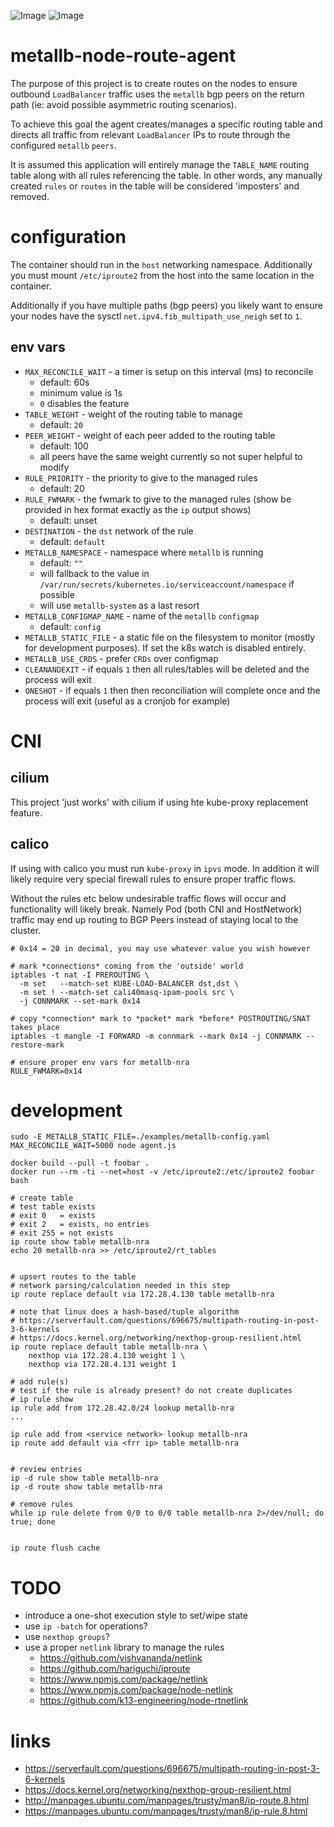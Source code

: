 ![Image](https://img.shields.io/docker/pulls/travisghansen/metallb-node-route-agent.svg)
![Image](https://img.shields.io/github/actions/workflow/status/travisghansen/metallb-node-route-agent/main.yml?branch=master&style=flat-square)

# metallb-node-route-agent

The purpose of this project is to create routes on the nodes to ensure outbound
`LoadBalancer` traffic uses the `metallb` bgp peers on the return path (ie:
avoid possible asymmetric routing scenarios).

To achieve this goal the agent creates/manages a specific routing table and
directs all traffic from relevant `LoadBalancer` IPs to route through the
configured `metallb` `peers`.

It is assumed this application will entirely manage the `TABLE_NAME` routing
table along with all rules referencing the table. In other words, any manually
created `rules` or `routes` in the table will be considered 'imposters' and
removed.

# configuration

The container should run in the `host` networking namespace. Additionally you
must mount `/etc/iproute2` from the host into the same location in the
container.

Additionally if you have multiple paths (bgp peers) you likely want to ensure
your nodes have the sysctl `net.ipv4.fib_multipath_use_neigh` set to `1`.

## env vars

- `MAX_RECONCILE_WAIT` - a timer is setup on this interval (ms) to reconcile
  - default: 60s
  - minimum value is 1s
  - `0` disables the feature
- `TABLE_WEIGHT` - weight of the routing table to manage
  - default: `20`
- `PEER_WEIGHT` - weight of each peer added to the routing table
  - default: 100
  - all peers have the same weight currently so not super helpful to modify
- `RULE_PRIORITY` - the priority to give to the managed rules
  - default: 20
- `RULE_FWMARK` - the fwmark to give to the managed rules (show be provided in
  hex format exactly as the `ip` output shows)
  - default: unset
- `DESTINATION` - the `dst` network of the rule
  - default: `default`
- `METALLB_NAMESPACE` - namespace where `metallb` is running
  - default: `""`
  - will fallback to the value in
    `/var/run/secrets/kubernetes.io/serviceaccount/namespace` if possible
  - will use `metallb-system` as a last resort
- `METALLB_CONFIGMAP_NAME` - name of the `metallb` `configmap`
  - default: `config`
- `METALLB_STATIC_FILE` - a static file on the filesystem to monitor (mostly
  for development purposes). If set the k8s watch is disabled entirely.
- `METALLB_USE_CRDS` - prefer `CRDs` over configmap
- `CLEANANDEXIT` - if equals `1` then all rules/tables will be deleted and the
  process will exit
- `ONESHOT` - if equals `1` then then reconciliation will complete once and the
  process will exit (useful as a cronjob for example)

# CNI

## cilium

This project 'just works' with cilium if using hte kube-proxy replacement feature.

## calico

If using with calico you must run `kube-proxy` in `ipvs` mode. In addition it
will likely require very special firewall rules to ensure proper traffic flows.

Without the rules etc below undesirable traffic flows will occur and
functionality will likely break. Namely Pod (both CNI and HostNetwork) traffic
may end up routing to BGP Peers instead of staying local to the cluster.

```
# 0x14 = 20 in decimal, you may use whatever value you wish however

# mark *connections* coming from the 'outside' world
iptables -t nat -I PREROUTING \
  -m set   --match-set KUBE-LOAD-BALANCER dst,dst \
  -m set ! --match-set cali40masq-ipam-pools src \
  -j CONNMARK --set-mark 0x14

# copy *connection* mark to *packet* mark *before* POSTROUTING/SNAT takes place
iptables -t mangle -I FORWARD -m connmark --mark 0x14 -j CONNMARK --restore-mark

# ensure proper env vars for metallb-nra
RULE_FWMARK=0x14
```

# development

```
sudo -E METALLB_STATIC_FILE=./examples/metallb-config.yaml MAX_RECONCILE_WAIT=5000 node agent.js

docker build --pull -t foobar .
docker run --rm -ti --net=host -v /etc/iproute2:/etc/iproute2 foobar bash

# create table
# test table exists
# exit 0   = exists
# exit 2   = exists, no entries
# exit 255 = not exists
ip route show table metallb-nra
echo 20 metallb-nra >> /etc/iproute2/rt_tables


# upsert routes to the table
# network parsing/calculation needed in this step
ip route replace default via 172.28.4.130 table metallb-nra

# note that linux does a hash-based/tuple algorithm
# https://serverfault.com/questions/696675/multipath-routing-in-post-3-6-kernels
# https://docs.kernel.org/networking/nexthop-group-resilient.html
ip route replace default table metallb-nra \
    nexthop via 172.28.4.130 weight 1 \
    nexthop via 172.28.4.131 weight 1

# add rule(s)
# test if the rule is already present? do not create duplicates
# ip rule show
ip rule add from 172.28.42.0/24 lookup metallb-nra
...

ip rule add from <service network> lookup metallb-nra
ip route add default via <frr ip> table metallb-nra


# review entries
ip -d rule show table metallb-nra
ip -d route show table metallb-nra

# remove rules
while ip rule delete from 0/0 to 0/0 table metallb-nra 2>/dev/null; do true; done


ip route flush cache
```

# TODO

- introduce a one-shot execution style to set/wipe state
- use `ip -batch` for operations?
- use `nexthop groups`?
- use a proper `netlink` library to manage the rules
  - https://github.com/vishvananda/netlink
  - https://github.com/hariguchi/iproute
  - https://www.npmjs.com/package/netlink
  - https://www.npmjs.com/package/node-netlink
  - https://github.com/k13-engineering/node-rtnetlink

# links

- https://serverfault.com/questions/696675/multipath-routing-in-post-3-6-kernels
- https://docs.kernel.org/networking/nexthop-group-resilient.html
- http://manpages.ubuntu.com/manpages/trusty/man8/ip-route.8.html
- https://manpages.ubuntu.com/manpages/trusty/man8/ip-rule.8.html
